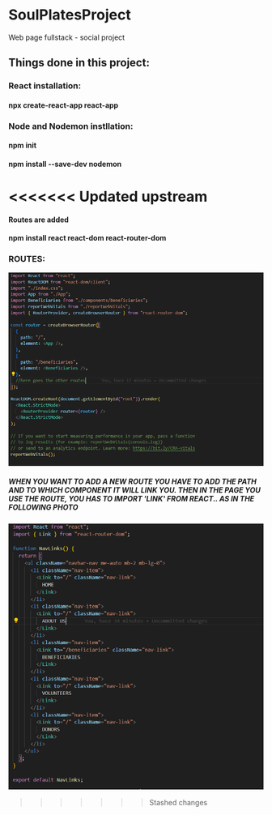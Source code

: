# SoulPlatesProject

Web page fullstack - social project

## Things done in this project:

### React installation:

#### npx create-react-app react-app

### Node and Nodemon instllation:

#### npm init

#### npm install --save-dev nodemon
<<<<<<< Updated upstream
=======

#### Routes are added

#### npm install react react-dom react-router-dom

### ROUTES:

![Alt text](image.png)

##### WHEN YOU WANT TO ADD A NEW ROUTE YOU HAVE TO ADD THE PATH AND TO WHICH COMPONENT IT WILL LINK YOU. THEN IN THE PAGE YOU USE THE ROUTE, YOU HAS TO IMPORT 'LINK' FROM REACT.. AS IN THE FOLLOWING PHOTO

![Alt text](image-1.png)
>>>>>>> Stashed changes

